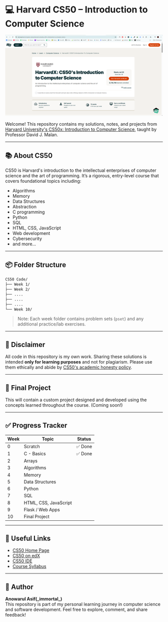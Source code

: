 # 💻 Harvard CS50 – Introduction to Computer Science

![CS50 on edX Screenshot](cs50-edx-screenshot.png)

Welcome! This repository contains my solutions, notes, and projects from [Harvard University's CS50x: Introduction to Computer Science](https://cs50.harvard.edu/x/), taught by Professor David J. Malan.

---

## 📚 About CS50

CS50 is Harvard's introduction to the intellectual enterprises of computer science and the art of programming. It’s a rigorous, entry-level course that covers foundational topics including:

- Algorithms
- Memory
- Data Structures
- Abstraction
- C programming
- Python
- SQL
- HTML, CSS, JavaScript
- Web development
- Cybersecurity
- and more...

---

## 📦 Folder Structure
```
CS50 Code/
├── Week 1/                 
├── Week 2/              
├── ....
├── ....  
├── ....     
└── Week 10/          
```


> Note: Each week folder contains problem sets (`pset`) and any additional practice/lab exercises.

---

## 📝 Disclaimer

All code in this repository is my own work. Sharing these solutions is intended **only for learning purposes** and not for plagiarism. Please use them ethically and abide by [CS50's academic honesty policy](https://cs50.harvard.edu/x/2024/honesty/).

---

## 🚀 Final Project

This will contain a custom project designed and developed using the concepts learned throughout the course. (Coming soon!)

---

## ✅ Progress Tracker

| Week | Topic                  | Status  |
|------|------------------------|---------|
| 0    | Scratch                | ✅ Done |
| 1    | C - Basics             | ✅ Done |
| 2    | Arrays                 | |
| 3    | Algorithms             | |
| 4    | Memory                 | |
| 5    | Data Structures        | |
| 6    | Python                 | |
| 7    | SQL                    | |
| 8    | HTML, CSS, JavaScript  | |
| 9    | Flask / Web Apps       | |
| 10   | Final Project          | |

---

## 🔗 Useful Links

- [CS50 Home Page](https://cs50.harvard.edu/x/)
- [CS50 on edX](https://cs50.edx.org/)
- [CS50 IDE](https://cs50.dev/)
- [Course Syllabus](https://cs50.harvard.edu/x/syllabus/)

---

## 🧠 Author

**Anowarul Asif(_immortal\_)**  
This repository is part of my personal learning journey in computer science and software development. Feel free to explore, comment, and share feedback!

